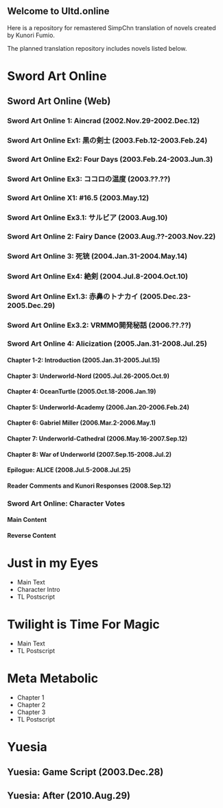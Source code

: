 ## Welcome to Ultd.online

Here is a repository for remastered SimpChn translation of novels created by Kunori Fumio.

The planned translation repository includes novels listed below.

# Sword Art Online
## Sword Art Online (Web)
### Sword Art Online 1: Aincrad (2002.Nov.29-2002.Dec.12)
### Sword Art Online Ex1: 黒の剣士 (2003.Feb.12-2003.Feb.24)
### Sword Art Online Ex2: Four Days (2003.Feb.24-2003.Jun.3)
### Sword Art Online Ex3: ココロの温度 (2003.??.??)
### Sword Art Online X1: #16.5 (2003.May.12)
### Sword Art Online Ex3.1: サルビア (2003.Aug.10)
### Sword Art Online 2: Fairy Dance (2003.Aug.??-2003.Nov.22)
### Sword Art Online 3: 死铳 (2004.Jan.31-2004.May.14)
### Sword Art Online Ex4: 絶剣 (2004.Jul.8-2004.Oct.10)
### Sword Art Online Ex1.3: 赤鼻のトナカイ (2005.Dec.23-2005.Dec.29)
### Sword Art Online Ex3.2: VRMMO開発秘話 (2006.??.??)
### Sword Art Online 4: Alicization (2005.Jan.31-2008.Jul.25)
#### Chapter 1-2: Introduction (2005.Jan.31-2005.Jul.15)
#### Chapter 3: Underworld-Nord (2005.Jul.26-2005.Oct.9)
#### Chapter 4: OceanTurtle (2005.Oct.18-2006.Jan.19)
#### Chapter 5: Underworld-Academy (2006.Jan.20-2006.Feb.24)
#### Chapter 6: Gabriel Miller (2006.Mar.2-2006.May.1)
#### Chapter 7: Underworld-Cathedral (2006.May.16-2007.Sep.12)
#### Chapter 8: War of Underworld (2007.Sep.15-2008.Jul.2)
#### Epilogue: ALICE (2008.Jul.5-2008.Jul.25)
#### Reader Comments and Kunori Responses (2008.Sep.12)
### Sword Art Online: Character Votes
#### Main Content
#### Reverse Content


# Just in my Eyes
- Main Text
- Character Intro
- TL Postscript

# Twilight is Time For Magic
- Main Text
- TL Postscript

# Meta Metabolic
- Chapter 1
- Chapter 2
- Chapter 3
- TL Postscript

# Yuesia
## Yuesia: Game Script (2003.Dec.28)
## Yuesia: After (2010.Aug.29)


